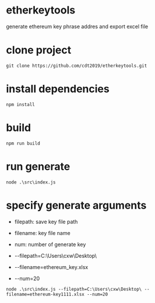 # etherkeytools
generate ethereum key phrase addres and export excel file

# clone project
```
git clone https://github.com/cdt2019/etherkeytools.git
```

# install dependencies
```
npm install
```

# build 
```
npm run build
```

# run generate
```
node .\src\index.js
```

# specify generate arguments
* filepath: save key file path
* filename: key file name
* num: number of generate key

* --filepath=C:\Users\cxw\Desktop\
* --filename=ethereum_key.xlsx
* --num=20

```
node .\src\index.js --filepath=C:\Users\cxw\Desktop\ --filename=ethereum-key1111.xlsx --num=20
```


